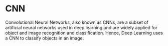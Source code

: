 # CNN
Convolutional Neural Networks, also known as CNNs, are a subset of artificial neural networks used in deep learning and are widely applied for object and image recognition and classification. Hence, Deep Learning uses a CNN to classify objects in an image.
